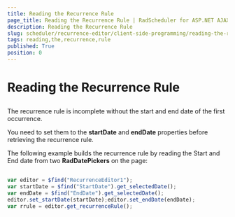 ```yaml
---
title: Reading the Recurrence Rule
page_title: Reading the Recurrence Rule | RadScheduler for ASP.NET AJAX Documentation
description: Reading the Recurrence Rule
slug: scheduler/recurrence-editor/client-side-programming/reading-the-recurrence-rule
tags: reading,the,recurrence,rule
published: True
position: 0
---
```


# Reading the Recurrence Rule



## 

The recurrence rule is incomplete without the start and end date of the first occurrence.

You need to set them to the **startDate** and **endDate** properties before retrieving the recurrence rule.

The following example builds the recurrence rule by reading the Start and End date from two **RadDatePickers** on the page:



````JavaScript
	     
var editor = $find("RecurrenceEditor1");
var startDate = $find("StartDate").get_selectedDate();
var endDate = $find("EndDate").get_selectedDate();
editor.set_startDate(startDate);editor.set_endDate(endDate);       
var rrule = editor.get_recurrenceRule();

				
````




